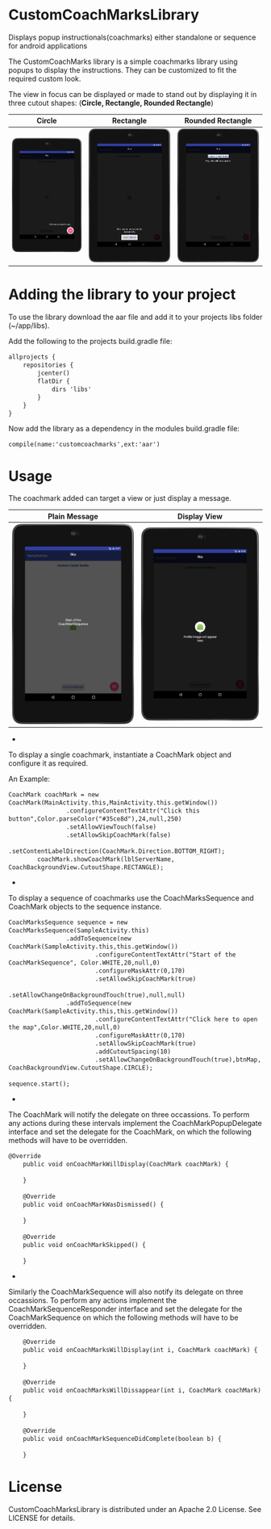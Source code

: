 # CustomCoachMarksLibrary
Displays popup instructionals(coachmarks) either standalone or sequence for android applications

The CustomCoachMarks library is a simple coachmarks library using popups to display the instructions. They can be customized to fit the required custom look.

The view in focus can be displayed or made to stand out by displaying it in three cutout shapes:
(**Circle, Rectangle, Rounded Rectangle**)

| Circle | Rectangle | Rounded Rectangle |
| --- | --- | --- |
| ![Circle style customcoachmarkslibrary](./CoachMarks5.png) | ![Rectangle style customcoachmarkslibrary](./CoachMarks4.png) | ![Rounded Rectangle style customcoachmarkslibrary](./CoachMarks2.png) |



Adding the library to your project
===
To use the library download the aar file and add it to your projects libs folder (~/app/libs).

Add the following to the projects build.gradle file:
~~~
allprojects {
    repositories {
        jcenter()
        flatDir {
            dirs 'libs'
        }
    }
}
~~~


Now add the library as a dependency in the modules build.gradle file:
~~~
compile(name:'customcoachmarks',ext:'aar')
~~~

Usage
===
The coachmark added can target a view or just display a message.

| Plain Message | Display View |
| --- | --- |
| ![Plain Message style customcoachmarkslibrary](./CoachMarks1.png) | ![Display View style customcoachmarkslibrary](./CoachMarks3.png) |

-
To display a single coachmark, instantiate a CoachMark object and configure it as required.

An Example:
~~~
CoachMark coachMark = new CoachMark(MainActivity.this,MainActivity.this.getWindow())
                .configureContentTextAttr("Click this button",Color.parseColor("#35ce8d"),24,null,250)
                .setAllowViewTouch(false)
                .setAllowSkipCoachMark(false)
                .setContentLabelDirection(CoachMark.Direction.BOTTOM_RIGHT);
        coachMark.showCoachMark(lblServerName, CoachBackgroundView.CutoutShape.RECTANGLE);
~~~


-
To display a sequence of coachmarks use the CoachMarksSequence and CoachMark objects to the sequence instance.

~~~
CoachMarksSequence sequence = new CoachMarksSequence(SampleActivity.this)
                .addToSequence(new CoachMark(SampleActivity.this,this.getWindow())
                        .configureContentTextAttr("Start of the CoachMarkSequence", Color.WHITE,20,null,0)
                        .configureMaskAttr(0,170)
                        .setAllowSkipCoachMark(true)
                        .setAllowChangeOnBackgroundTouch(true),null,null)
                .addToSequence(new CoachMark(SampleActivity.this,this.getWindow())
                        .configureContentTextAttr("Click here to open the map",Color.WHITE,20,null,0)
                        .configureMaskAttr(0,170)
                        .setAllowSkipCoachMark(true)
                        .addCutoutSpacing(10)
                        .setAllowChangeOnBackgroundTouch(true),btnMap, CoachBackgroundView.CutoutShape.CIRCLE);
                        
sequence.start();
~~~

-
The CoachMark will notify the delegate on three occassions. To perform any actions during these intervals implement the CoachMarkPopupDelegate interface and set the delegate for the CoachMark, on which the following methods will have to be overridden.

~~~
@Override
    public void onCoachMarkWillDisplay(CoachMark coachMark) {

    }

    @Override
    public void onCoachMarkWasDismissed() {

    }

    @Override
    public void onCoachMarkSkipped() {

    }
~~~

-
Similarly the CoachMarkSequence will also notify its delegate on three occassions. To perform any actions implement the CoachMarkSequenceResponder interface and set the delegate for the CoachMarkSequence on which the following methods will have to be overridden.

~~~
    @Override
    public void onCoachMarksWillDisplay(int i, CoachMark coachMark) {

    }

    @Override
    public void onCoachMarksWillDissappear(int i, CoachMark coachMark) {

    }

    @Override
    public void onCoachMarkSequenceDidComplete(boolean b) {

    }
~~~


License
===
CustomCoachMarksLibrary is distributed under an Apache 2.0 License. See LICENSE for details.
